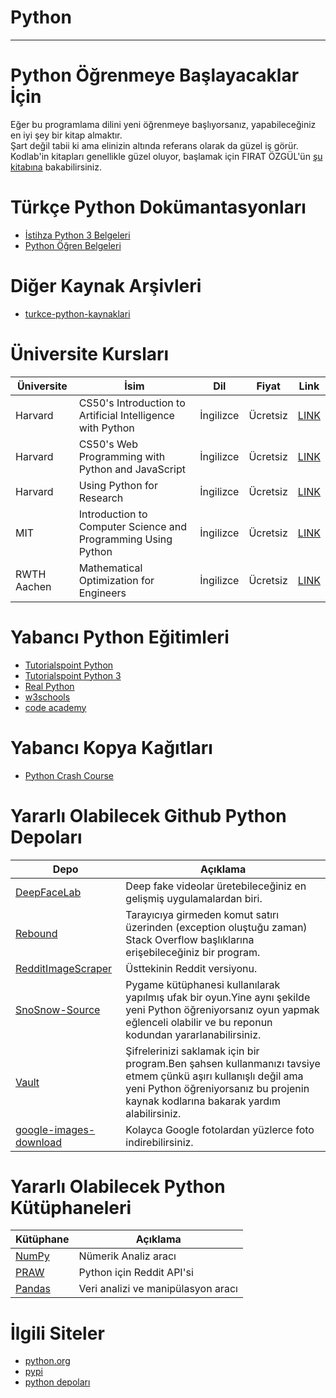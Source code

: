 # Python

---

# Python Öğrenmeye Başlayacaklar İçin
Eğer bu programlama dilini yeni öğrenmeye başlıyorsanız, yapabileceğiniz en iyi şey bir kitap almaktır.  
Şart değil tabii ki ama elinizin altında referans olarak da güzel iş görür.  
Kodlab'in kitapları genellikle güzel oluyor, başlamak için FIRAT ÖZGÜL'ün [şu kitabına](https://www.kodlab.com/home/536-her-yoenueyle-python-9786059118504.html) bakabilirsiniz.

# Türkçe Python Dokümantasyonları
* [İstihza Python 3 Belgeleri](https://python-istihza.yazbel.com/)
* [Python Öğren Belgeleri](http://python-ogren.readthedocs.io/)

# Diğer Kaynak Arşivleri
* [turkce-python-kaynaklari](https://github.com/ibrahimirdem/turkce-python-kaynaklari)

# Üniversite Kursları
| Üniversite  | İsim                                                          | Dil       | Fiyat    | Link                                                                                         |
| ----------- | ------------------------------------------------------------- | --------- | -------- | -------------------------------------------------------------------------------------------- |
| Harvard     | CS50's Introduction to Artificial Intelligence with Python    | İngilizce | Ücretsiz | [LINK](https://www.edx.org/course/cs50s-introduction-to-artificial-intelligence-with-python) |
| Harvard     | CS50's Web Programming with Python and JavaScript             | İngilizce | Ücretsiz | [LINK](https://www.edx.org/course/cs50s-web-programming-with-python-and-javascript)          |
| Harvard     | Using Python for Research                                     | İngilizce | Ücretsiz | [LINK](https://www.edx.org/course/using-python-for-research)                                 |
| MIT         | Introduction to Computer Science and Programming Using Python | İngilizce | Ücretsiz | [LINK](https://www.edx.org/course/introduction-to-computer-science-and-programming-7)        |
| RWTH Aachen | Mathematical Optimization for Engineers                       | İngilizce | Ücretsiz | [LINK](https://www.edx.org/course/mathematical-optimization-for-engineers)                   |

# Yabancı Python Eğitimleri
* [Tutorialspoint Python](https://www.tutorialspoint.com/python/index.htm)
* [Tutorialspoint Python 3](https://www.tutorialspoint.com/python3/index.htm)
* [Real Python](https://realpython.com/)
* [w3schools](https://www.w3schools.com/python/)
* [code academy](https://www.codecademy.com/catalog/language/python)

# Yabancı Kopya Kağıtları
* [Python Crash Course](https://ehmatthes.github.io/pcc/cheatsheets/README.html)

# Yararlı Olabilecek Github Python Depoları
| Depo                                                                           | Açıklama                                                                                                                                                                                             |
| ------------------------------------------------------------------------------ | ---------------------------------------------------------------------------------------------------------------------------------------------------------------------------------------------------- |
| [DeepFaceLab](https://github.com/iperov/DeepFaceLab)                           | Deep fake videolar üretebileceğiniz en gelişmiş uygulamalardan biri.                                                                                                                                 |
| [Rebound](https://github.com/shobrook/rebound)                                 | Tarayıcıya girmeden komut satırı üzerinden (exception oluştuğu zaman) Stack Overflow başlıklarına erişebileceğiniz bir program.                                                                      |
| [RedditImageScraper](https://github.com/ClarityCoders/RedditImageScraper)      | Üsttekinin Reddit versiyonu.                                                                                                                                                                         |
| [SnoSnow-Source](https://github.com/BarjiYT/SnoSnow-Source)                    | Pygame kütüphanesi kullanılarak yapılmış ufak bir oyun.Yine aynı şekilde yeni Python öğreniyorsanız oyun yapmak eğlenceli olabilir ve bu reponun kodundan yararlanabilirsiniz.                       |
| [Vault](https://github.com/gabfl/vault)                                        | Şifrelerinizi saklamak için bir program.Ben şahsen kullanmanızı tavsiye etmem çünkü aşırı kullanışlı değil ama yeni Python öğreniyorsanız bu projenin kaynak kodlarına bakarak yardım alabilirsiniz. |
| [google-images-download](https://github.com/hardikvasa/google-images-download) | Kolayca Google fotolardan yüzlerce foto indirebilirsiniz.                                                                                                                                            |

# Yararlı Olabilecek Python Kütüphaneleri
| Kütüphane                           | Açıklama                           |
| ----------------------------------- | ---------------------------------- |
| [NumPy](https://numpy.org)          | Nümerik Analiz aracı               |
| [PRAW](https://praw.readthedocs.io) | Python için Reddit API'si          |
| [Pandas](https://pandas.pydata.org) | Veri analizi ve manipülasyon aracı |

# İlgili Siteler
* [python.org](https://www.python.org/)
* [pypi](https://pypi.org/)
* [python depoları](https://github.com/python)